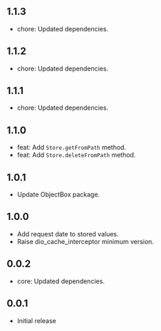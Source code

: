 ## 1.1.3
- chore: Updated dependencies.

## 1.1.2
- chore: Updated dependencies.

## 1.1.1
- chore: Updated dependencies.

## 1.1.0
- feat: Add `Store.getFromPath` method.
- feat: Add `Store.deleteFromPath` method.

## 1.0.1
- Update ObjectBox package.

## 1.0.0
- Add request date to stored values.
- Raise dio_cache_interceptor minimum version.

## 0.0.2
- core: Updated dependencies.


## 0.0.1
- Initial release
